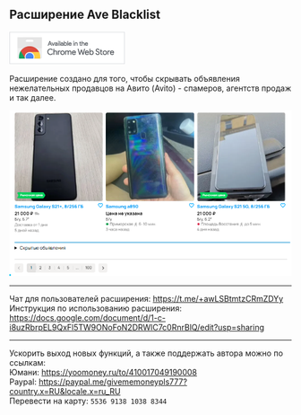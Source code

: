## Расширение Ave Blacklist

<a href='https://chromewebstore.google.com/detail/ave-blacklist/jhobdoodiicgomhcmcdapbdehndbhkfj'><img alt='Установить для Chrome' src='assets/chrome-badge.png'/></a>

Расширение создано для того, чтобы скрывать объявления нежелательных продавцов на Авито (Avito) - спамеров, агентств продаж и так далее.

![ave_demo](assets/ave-demo.webp)

<hr>

Чат для пользователей расширения: https://t.me/+awLSBtmtzCRmZDYy  
Инструкция по использованию расширения: https://docs.google.com/document/d/1-c-i8uzRbrpEL9QxFl5TW9ONoFoN2DRWlC7c0RnrBlQ/edit?usp=sharing

<hr>

Ускорить выход новых функций, а также поддержать автора можно по ссылкам:  
Юмани: https://yoomoney.ru/to/410017049190008  
Paypal: https://paypal.me/givememoneypls777?country.x=RU&locale.x=ru_RU  
Перевести на карту: `5536 9138 1038 8344`  